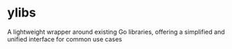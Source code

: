 # ylibs
A lightweight wrapper around existing Go libraries, offering a simplified and unified interface for common use cases
